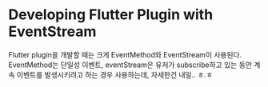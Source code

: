 # Developing Flutter Plugin with EventStream

Flutter plugin을 개발할 때는 크게 EventMethod와 EventStream이 사용된다.
EventMethod는 단일성 이벤트, eventStream은 유저가 subscribe하고 있는 동안 계속 이벤트를 발생시키려고 하는 경우 사용하는데, 자세한건 내일.. ㅎ.ㅎ